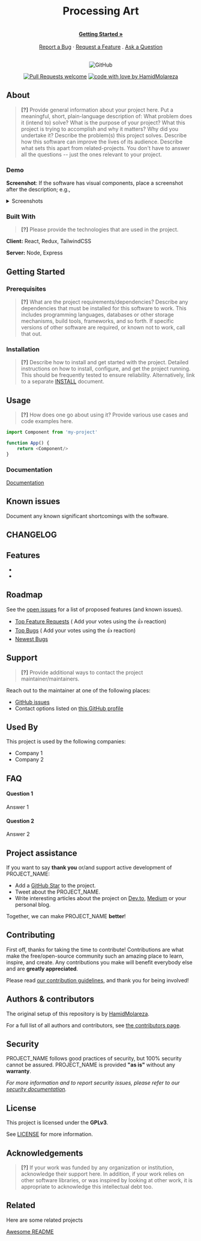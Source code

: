 <div align="center">
  <h1>Processing Art</h1>
  <br />
  <a href="#getting-started"><strong>Getting Started »</strong></a>
  <br />
  <br />
  <a href="https://github.com/HamidMolareza/processing-art/issues/new?assignees=&labels=bug&template=BUG_REPORT.md&title=bug%3A+">Report a Bug</a>
  ·
  <a href="https://github.com/HamidMolareza/processing-art/issues/new?assignees=&labels=enhancement&template=FEATURE_REQUEST.md&title=feat%3A+">Request a Feature</a>
  .
  <a href="https://github.com/HamidMolareza/processing-art/issues/new?assignees=&labels=question&template=SUPPORT_QUESTION.md&title=support%3A+">Ask a Question</a>
</div>

<div align="center">
<br />

![GitHub](https://img.shields.io/github/license/User/Repo)

[![Pull Requests welcome](https://img.shields.io/badge/PRs-welcome-ff69b4.svg?style=flat-square)](https://github.com/HamidMolareza/processing-art/issues?q=is%3Aissue+is%3Aopen+label%3A%22help+wanted%22)
[![code with love by HamidMolareza](https://img.shields.io/badge/%3C%2F%3E%20with%20%E2%99%A5%20by-HamidMolareza-ff1414.svg?style=flat-square)](https://github.com/HamidMolareza)

</div>

## About

> **[?]**
> Provide general information about your project here.
> Put a meaningful, short, plain-language description of:
> What problem does it (intend to) solve?
> What is the purpose of your project?
> What this project is trying to accomplish and why it matters?
> Why did you undertake it?
> Describe the problem(s) this project solves.
> Describe how this software can improve the lives of its audience.
> Describe what sets this apart from related-projects.
> You don't have to answer all the questions -- just the ones relevant to your project.

### Demo

**Screenshot**: If the software has visual components, place a screenshot after the description; e.g.,

<details>
<summary>Screenshots</summary>
<br>

> **[?]**
> Please provide your screenshots here.

|                               Home Page                               |                               Login Page                               |
| :-------------------------------------------------------------------: | :--------------------------------------------------------------------: |
| <img src="docs/images/screenshot.png" title="Home Page" width="100%"> | <img src="docs/images/screenshot.png" title="Login Page" width="100%"> |

</details>

### Built With

> **[?]**
> Please provide the technologies that are used in the project.

**Client:** React, Redux, TailwindCSS

**Server:** Node, Express

## Getting Started

### Prerequisites

> **[?]**
> What are the project requirements/dependencies?
> Describe any dependencies that must be installed for this software to work. This includes programming languages, databases or other storage mechanisms, build tools, frameworks, and so forth. If specific versions of other software are required, or known not to work, call that out.

### Installation

> **[?]**
> Describe how to install and get started with the project.
> Detailed instructions on how to install, configure, and get the project running. This should be frequently tested to ensure reliability. Alternatively, link to a separate [INSTALL](INSTALL.md) document.

## Usage

> **[?]**
> How does one go about using it?
> Provide various use cases and code examples here.

```javascript
import Component from 'my-project'

function App() {
    return <Component/>
}
```

### Documentation

[Documentation](https://linktodocumentation)

## Known issues

Document any known significant shortcomings with the software.

## CHANGELOG

## Features

-
-

## Roadmap

See the [open issues](https://github.com/HamidMolareza/processing-art/issues) for a list of proposed features (and known
issues).

- [Top Feature Requests](https://github.com/HamidMolareza/processing-art/issues?q=label%3Aenhancement+is%3Aopen+sort%3Areactions-%2B1-desc) (
  Add your votes using the 👍 reaction)
- [Top Bugs](https://github.com/HamidMolareza/processing-art/issues?q=is%3Aissue+is%3Aopen+label%3Abug+sort%3Areactions-%2B1-desc) (
  Add your votes using the 👍 reaction)
- [Newest Bugs](https://github.com/HamidMolareza/processing-art/issues?q=is%3Aopen+is%3Aissue+label%3Abug)

## Support

> **[?]**
> Provide additional ways to contact the project maintainer/maintainers.

Reach out to the maintainer at one of the following places:

- [GitHub issues](https://github.com/HamidMolareza/processing-art/issues/new?assignees=&labels=question&template=SUPPORT_QUESTION.md&title=support%3A+)
- Contact options listed on [this GitHub profile](https://github.com/HamidMolareza)

## Used By

This project is used by the following companies:

- Company 1
- Company 2

## FAQ

#### Question 1

Answer 1

#### Question 2

Answer 2

## Project assistance

If you want to say **thank you** or/and support active development of PROJECT_NAME:

- Add a [GitHub Star](https://github.com/HamidMolareza/processing-art) to the project.
- Tweet about the PROJECT_NAME.
- Write interesting articles about the project on [Dev.to](https://dev.to/), [Medium](https://medium.com/) or your
  personal blog.

Together, we can make PROJECT_NAME **better**!

## Contributing

First off, thanks for taking the time to contribute! Contributions are what make the free/open-source community such an
amazing place to learn, inspire, and create. Any contributions you make will benefit everybody else and are **greatly
appreciated**.

Please read [our contribution guidelines](docs/CONTRIBUTING.md), and thank you for being involved!

## Authors & contributors

The original setup of this repository is by [HamidMolareza](https://github.com/HamidMolareza).

For a full list of all authors and contributors,
see [the contributors page](https://github.com/HamidMolareza/processing-art/contributors).

## Security

PROJECT_NAME follows good practices of security, but 100% security cannot be assured. PROJECT_NAME is provided **"as
is"** without any **warranty**.

_For more information and to report security issues, please refer to our [security documentation](docs/SECURITY.md)._

## License

This project is licensed under the **GPLv3**.

See [LICENSE](LICENSE) for more information.

## Acknowledgements

> **[?]**
> If your work was funded by any organization or institution, acknowledge their support here.
> In addition, if your work relies on other software libraries, or was inspired by looking at other work, it is appropriate to acknowledge this intellectual debt too.

## Related

Here are some related projects

[Awesome README](https://github.com/matiassingers/awesome-readme)


